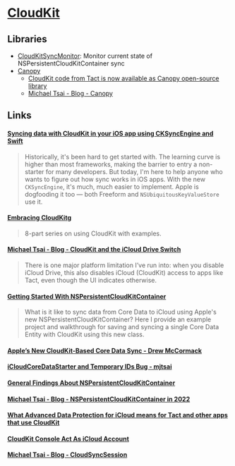 # [CloudKit](https://developer.apple.com/icloud/cloudkit/)

## Libraries

- [CloudKitSyncMonitor](https://github.com/ggruen/CloudKitSyncMonitor): Monitor current state of NSPersistentCloudKitContainer sync
- [Canopy](https://github.com/Tact/Canopy)
    - [CloudKit code from Tact is now available as Canopy open-source library](https://blog.justtact.com/canopy/)
    - [Michael Tsai - Blog - Canopy](https://mjtsai.com/blog/2023/04/20/canopy/)

## Links

#### [Syncing data with CloudKit in your iOS app using CKSyncEngine and Swift](https://superwall.com/blog/syncing-data-with-cloudkit-in-your-ios-app-using-cksyncengine-and-swift-and-swiftui)

> Historically, it's been hard to get started with. The learning curve is higher than most frameworks, making the barrier to entry a non-starter for many developers. But today, I'm here to help anyone who wants to figure out how sync works in iOS apps. With the new `CKSyncEngine`, it's much, much easier to implement. Apple is dogfooding it too — both Freeform and `NSUbiquitousKeyValueStore` use it.

#### [Embracing CloudKitg](https://dev.shoppingukapp.com/2023/05/01/embracing-cloudkit-for-data-sharing-contents.html)

> 8-part series on using CloudKit with examples.

#### [Michael Tsai - Blog - CloudKit and the iCloud Drive Switch](https://mjtsai.com/blog/2023/06/09/cloudkit-and-the-icloud-drive-switch/)

> There is one major platform limitation I’ve run into: when you disable iCloud Drive, this also disables iCloud (CloudKit) access to apps like Tact, even though the UI indicates otherwise.

#### [Getting Started With NSPersistentCloudKitContainer](https://www.andrewcbancroft.com/blog/ios-development/data-persistence/getting-started-with-nspersistentcloudkitcontainer/)

> What is it like to sync data from Core Data to iCloud using Apple's new NSPersistentCloudKitContainer? Here I provide an example project and walkthrough for saving and syncing a single Core Data Entity with CloudKit using this new class.

#### [Apple’s New CloudKit-Based Core Data Sync - Drew McCormack](https://medium.com/@drewmccormack/apples-new-cloudkit-based-core-data-sync-4c1f334044bc)

#### [iCloudCoreDataStarter and Temporary IDs Bug - mjtsai](https://mjtsai.com/blog/2021/10/01/icloudcoredatastarter-and-temporary-ids-bug/)

#### [General Findings About NSPersistentCloudKitContainer](https://crunchybagel.com/nspersistentcloudkitcontainer/)

#### [Michael Tsai - Blog - NSPersistentCloudKitContainer in 2022](https://mjtsai.com/blog/2022/04/18/nspersistentcloudkitcontainer-in-2022/)

#### [What Advanced Data Protection for iCloud means for Tact and other apps that use CloudKit](https://blog.justtact.com/advanced-data-protection/)

#### [CloudKit Console Act As iCloud Account](https://useyourloaf.com/blog/cloudkit-console-act-as-icloud-account/)

#### [Michael Tsai - Blog - CloudSyncSession](https://mjtsai.com/blog/2023/04/20/cloudsyncsession/)
